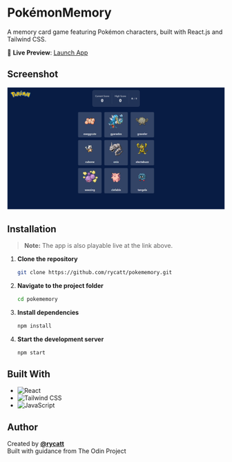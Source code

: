 # PokémonMemory
A memory card game featuring Pokémon characters, built with React.js and Tailwind CSS.

🔗 **Live Preview**: [Launch App](https://pokememory-sepia.vercel.app/)

## Screenshot
![App Screenshot](src/assets/Screenshot.png)

## Installation
> **Note:** The app is also playable live at the link above.

1. **Clone the repository**  
   ```bash
   git clone https://github.com/rycatt/pokememory.git
   ```

2. **Navigate to the project folder**
   ```bash
   cd pokememory
   ```

3. **Install dependencies**
   ```bash
   npm install
   ```

4. **Start the development server**
   ```bash
   npm start
   ```


## Built With
- ![React](https://img.shields.io/badge/React-61dafb?style=for-the-badge&logo=react&logoColor=black)
- ![Tailwind CSS](https://img.shields.io/badge/Tailwind_CSS-38bdf8?style=for-the-badge&logo=tailwind-css&logoColor=white)
- ![JavaScript](https://img.shields.io/badge/JavaScript-f7df1e?style=for-the-badge&logo=javascript&logoColor=black)


## Author
Created by **[@rycatt](https://github.com/rycatt)**  
Built with guidance from The Odin Project 
